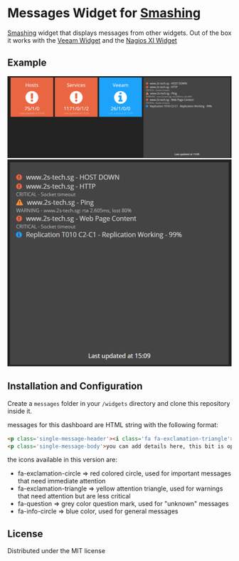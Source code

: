 # Messages Widget for [Smashing](https://smashing.github.io)

[Smashing](https://smashing.github.io) widget that displays messages from other widgets.
Out of the box it works with the [Veeam Widget](https://github.com/lucapxl/smashing_widget_veeam) and the [Nagios XI Widget](https://github.com/lucapxl/smashing_widget_nagiosxi)

## Example

![example1](https://raw.githubusercontent.com/lucapxl/smashing_widget_messages/master/images/messages-1.png)
![example2](https://raw.githubusercontent.com/lucapxl/smashing_widget_messages/master/images/messages-2.png)

## Installation and Configuration
Create a ```messages``` folder in your ```/widgets``` directory and clone this repository inside it.

messages for this dashboard are HTML string with the following format:

```html
<p class='single-message-header'><i class='fa fa-exclamation-triangle'></i><span>Your message here</span></p>
<p class='single-message-body'>you can add details here, this bit is optional</p>
```

the icons available in this version are:

* fa-exclamation-circle => red colored circle, used for important messages that need immediate attention
* fa-exclamation-triangle => yellow attention triangle, used for warnings that need attention but are less critical
* fa-question => grey color question mark, used for "unknown" messages
* fa-info-circle => blue color, used for general messages

## License

Distributed under the MIT license
